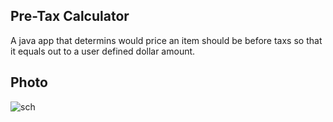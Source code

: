 ## Pre-Tax Calculator

A java app that determins would price an item should be before taxs so that it equals out to a user defined dollar amount.

## Photo


![sch](https://github.com/user-attachments/assets/be142e3f-6140-48f1-a263-93d1a0d36c13)
